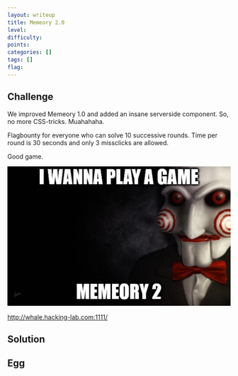 ```yaml
---
layout: writeup
title: Memeory 2.0
level:
difficulty:
points:
categories: []
tags: []
flag:
---
```

## Challenge

We improved Memeory 1.0 and added an insane serverside component. So, no
more CSS-tricks. Muahahaha.

Flagbounty for everyone who can solve 10 successive rounds. Time per
round is 30 seconds and only 3 missclicks are allowed.

Good game.

![](writeupfiles/meme.png)

http://whale.hacking-lab.com:1111/

## Solution

## Egg

